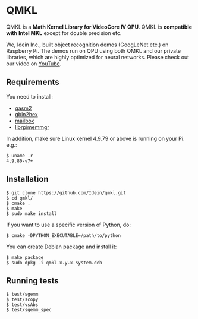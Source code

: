 # QMKL


QMKL is a **Math Kernel Library for VideoCore IV QPU**. QMKL is **compatible
with Intel MKL** except for double precision etc.

We, Idein Inc., built object recognition demos (GoogLeNet etc.) on Raspberry
Pi. The demos run on QPU using both QMKL and our private libraries, which are highly
optimized for neural networks. Please check out our video on [YouTube](https://www.youtube.com/watch?v=R5niixLtf2Q).



## Requirements

You need to install:

- [qasm2](https://github.com/Terminus-IMRC/qpu-assembler2)
- [qbin2hex](https://github.com/Terminus-IMRC/qpu-bin-to-hex)
- [mailbox](https://github.com/Terminus-IMRC/mailbox)
- [librpimemmgr](https://github.com/Idein/librpimemmgr)

In addition, make sure Linux kernel 4.9.79 or above is running on your Pi. e.g.:

```
$ uname -r
4.9.80-v7+
```


## Installation

```
$ git clone https://github.com/Idein/qmkl.git
$ cd qmkl/
$ cmake .
$ make
$ sudo make install
```

If you want to use a specific version of Python, do:

```
$ cmake -DPYTHON_EXECUTABLE=/path/to/python
```

You can create Debian package and install it:

```
$ make package
$ sudo dpkg -i qmkl-x.y.x-system.deb
```


## Running tests

```
$ test/sgemm
$ test/scopy
$ test/vsAbs
$ test/sgemm_spec
```
